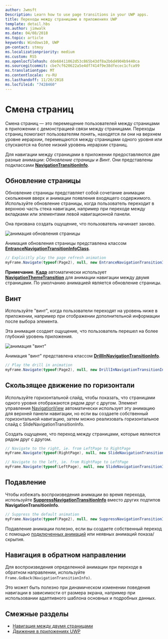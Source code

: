 ```yaml
---
author: Jwmsft
Description: Learn how to use page transitions in your UWP apps.
title: Переходы между страницами в приложениях UWP
template: detail.hbs
ms.author: jimwalk
ms.date: 04/08/2018
ms.topic: article
keywords: Windows10, UWP
pm-contact: stmoy
ms.localizationpriority: medium
ms.custom: RS5
ms.openlocfilehash: dde68411062d53c865b43df8a2b6d4904b9440ca
ms.sourcegitcommit: cbe7cf620622a5e4df7414f9e38dfecec1cfca99
ms.translationtype: MT
ms.contentlocale: ru-RU
ms.lasthandoff: 11/20/2018
ms.locfileid: "7428460"
---
```

# <a name="page-transitions"></a>Смена страниц

Смена страниц — это перемещение пользователей между страницами в приложении с демонстрацией связи между страницами. Переходы страниц помогают пользователям понять, находятся ли они на верхнем уровне иерархии, перемещаются между страницами одного уровня или спускаются на более низкий уровень иерархии страниц.

Для навигации между страницами в приложении предоставляются две разные анимации: *Обновление страницы* и *Винт*. Они представлены подклассами [**NavigationTransitionInfo**](https://docs.microsoft.com/uwp/api/windows.ui.xaml.media.animation.navigationtransitioninfo).

## <a name="page-refresh"></a>Обновление страницы

Обновление страницы представляет собой сочетание анимации скольжения вверх и анимации появления входящего содержимого. Используйте обновление страницы, когда пользователь переходит в верхнюю часть стека навигации, например при переходе между вкладками или элементами левой навигационной панели.

Она призвана создать ощущение, что пользователь начинает заново.

![анимация обновления страницы](images/page-refresh.gif)

Анимация обновления страницы представлена классом [**EntranceNavigationTransitionInfoClass**](https://docs.microsoft.com/uwp/api/windows.ui.xaml.media.animation.entrancenavigationtransitioninfo).

```csharp
// Explicitly play the page refresh animation
myFrame.Navigate(typeof(Page2), null, new EntranceNavigationTransitionInfo());

```

**Примечание**. [**Кадр**](https://docs.microsoft.com/uwp/api/windows.ui.xaml.controls.frame) автоматически использует [**NavigationThemeTransition**](https://docs.microsoft.com/uwp/api/windows.ui.xaml.media.animation.navigationthemetransition) для анимации навигации между двумя страницами. По умолчанию анимацией является обновление страницы.

## <a name="drill"></a>Винт

Используйте "винт", когда пользователи переходят на уровень ниже в приложении, например при отображении дополнительной информации после выбора элемента.

Эта анимация создает ощущение, что пользователь перешел на более глубокий уровень приложения.

![анимация "винт"](images/drill.gif)

Анимация "винт" представлена классом [**DrillInNavigationTransitionInfo**](https://docs.microsoft.com/uwp/api/windows.ui.xaml.media.animation.drillinnavigationtransitioninfo).

```csharp
// Play the drill in animation
myFrame.Navigate(typeof(Page2), null, new DrillInNavigationTransitionInfo());
```

## <a name="horizontal-slide"></a>Скользящее движение по горизонтали

Используйте горизонтальной слайд, чтобы показать, что страницами одного уровня отображаются рядом друг с другом. Элемент управления [NavigationView](../controls-and-patterns/navigationview.md) автоматически использует эту анимацию для верхней панели навигации, но если вы создаете собственный горизонтальной навигацию, затем можно реализовать горизонтальное слайд с SlideNavigationTransitionInfo.

Создать ощущение, что переход между страницами, которые являются рядом друг с другом. 

```csharp
// Navigate to the right, ie. from LeftPage to RightPage
myFrame.Navigate(typeof(RightPage), null, new SlideNavigationTransitionInfo() { SlideNavigationTransitionEffect.FromRight } );

// Navigate to the left, ie. from RightPage to LeftPage
myFrame.Navigate(typeof(LeftPage), null, new SlideNavigationTransitionInfo() { SlideNavigationTransitionEffect.FromLeft } );
```

## <a name="suppress"></a>Подавление

Чтобы избежать воспроизведения анимации во время перехода, используйте [**SuppressNavigationTransitionInfo**](https://docs.microsoft.com/uwp/api/windows.ui.xaml.media.animation.suppressnavigationtransitioninfo) вместо других подтипов **NavigationTransitionInfo**.

```csharp
// Suppress the default animation
myFrame.Navigate(typeof(Page2), null, new SuppressNavigationTransitionInfo());
```

Подавление анимации полезно, если вы создаете собственный переход с помощью [подключенных анимаций](connected-animation.md) или неявных анимаций показа/скрытия.

## <a name="backwards-navigation"></a>Навигация в обратном направлении

Для воспроизведения определенной анимации при переходе в обратном направлении, используйте `Frame.GoBack(NavigationTransitionInfo)`.

Это может быть полезно при динамическом изменении поведения навигации в зависимости от размера экрана, например при использовании адаптивного шаблона основных и подробных данных.

## <a name="related-topics"></a>Смежные разделы

- [Навигация между двумя страницами](../basics/navigate-between-two-pages.md)
- [Движение в приложениях UWP](index.md)
